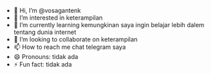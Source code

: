 - 👋 Hi, I’m @vosagantenk
- 👀 I’m interested in keterampilan
- 🌱 I’m currently learning kemungkinan saya ingin belajar lebih dalem tentang dunia internet
- 💞️ I’m looking to collaborate on keterampilan 
- 📫 How to reach me chat telegram saya
- 😄 Pronouns: tidak ada
- ⚡ Fun fact: tidak ada

<!---
vosagantenk/vosagantenk is a ✨ special ✨ repository because its `README.md` (this file) appears on your GitHub profile.
You can click the Preview link to take a look at your changes.
---
